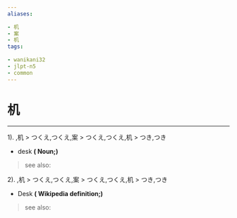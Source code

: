 ```yaml
---
aliases:
    
- 机
- 案
- 机
tags:
    
- wanikani32
- jlpt-n5
- common
---
```


# 机
---
1).
,机 > つくえ,つくえ,案 > つくえ,つくえ,机 > つき,つき

- desk
**( Noun;)**
> see also: 
            
2).
,机 > つくえ,つくえ,案 > つくえ,つくえ,机 > つき,つき

- Desk
**( Wikipedia definition;)**
> see also: 
            